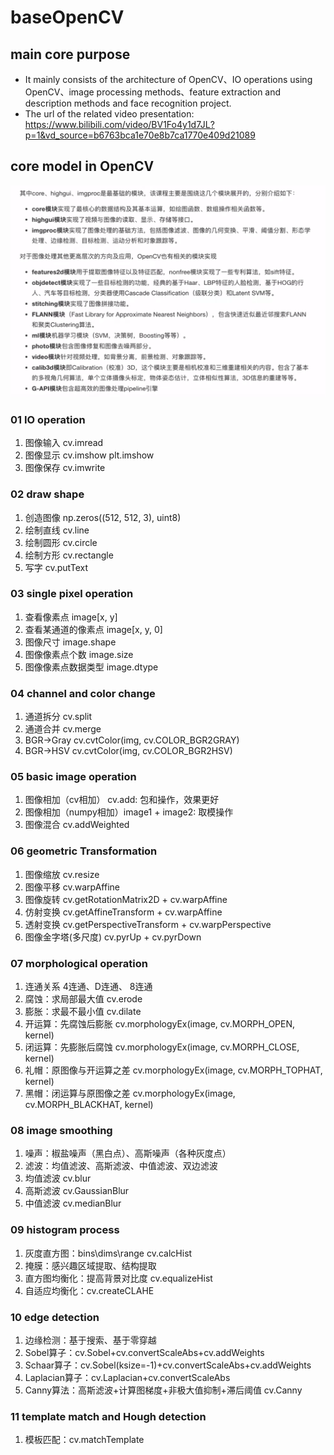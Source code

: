 # baseOpenCV
## main core purpose
- It mainly consists of the architecture of OpenCV、IO operations using OpenCV、image processing methods、feature extraction and description methods and face recognition project.
- The url of the related video presentation: https://www.bilibili.com/video/BV1Fo4y1d7JL?p=1&vd_source=b6763bca1e70e8b7ca1770e409d21089
## core model in OpenCV
![model.png](./pic/model.png)

### 01 IO operation
1. 图像输入 cv.imread
2. 图像显示 cv.imshow plt.imshow
3. 图像保存 cv.imwrite

### 02 draw shape
1. 创造图像 np.zeros((512, 512, 3), uint8)
2. 绘制直线 cv.line
3. 绘制圆形 cv.circle
4. 绘制方形 cv.rectangle
5. 写字 cv.putText

### 03 single pixel operation
1. 查看像素点 image[x, y]
2. 查看某通道的像素点 image[x, y, 0]
3. 图像尺寸 image.shape
4. 图像像素点个数 image.size
5. 图像像素点数据类型 image.dtype

### 04 channel and color change
1. 通道拆分 cv.split
2. 通道合并 cv.merge
3. BGR->Gray cv.cvtColor(img, cv.COLOR_BGR2GRAY) 
4. BGR->HSV cv.cvtColor(img, cv.COLOR_BGR2HSV) 

### 05 basic image operation
1. 图像相加（cv相加） cv.add: 包和操作，效果更好
2. 图像相加（numpy相加）image1 + image2: 取模操作
3. 图像混合 cv.addWeighted

### 06 geometric Transformation
1. 图像缩放 cv.resize
2. 图像平移 cv.warpAffine
3. 图像旋转 cv.getRotationMatrix2D + cv.warpAffine
4. 仿射变换 cv.getAffineTransform + cv.warpAffine
5. 透射变换 cv.getPerspectiveTransform + cv.warpPerspective
6. 图像金字塔(多尺度) cv.pyrUp + cv.pyrDown

### 07 morphological operation
1. 连通关系 4连通、D连通、 8连通
2. 腐蚀：求局部最大值 cv.erode
3. 膨胀：求最不最小值 cv.dilate
4. 开运算：先腐蚀后膨胀 cv.morphologyEx(image, cv.MORPH_OPEN, kernel)
5. 闭运算：先膨胀后腐蚀 cv.morphologyEx(image, cv.MORPH_CLOSE, kernel)
6. 礼帽：原图像与开运算之差 cv.morphologyEx(image, cv.MORPH_TOPHAT, kernel)
7. 黑帽：闭运算与原图像之差 cv.morphologyEx(image, cv.MORPH_BLACKHAT, kernel)

### 08 image smoothing
1. 噪声：椒盐噪声（黑白点）、高斯噪声（各种灰度点）
2. 滤波：均值滤波、高斯滤波、中值滤波、双边滤波
3. 均值滤波 cv.blur
4. 高斯滤波 cv.GaussianBlur
5. 中值滤波 cv.medianBlur

### 09 histogram process
1. 灰度直方图：bins\dims\range cv.calcHist
2. 掩膜：感兴趣区域提取、结构提取
3. 直方图均衡化：提高背景对比度 cv.equalizeHist
4. 自适应均衡化：cv.createCLAHE

### 10 edge detection
1. 边缘检测：基于搜索、基于零穿越
2. Sobel算子：cv.Sobel+cv.convertScaleAbs+cv.addWeights
3. Schaar算子：cv.Sobel(ksize=-1)+cv.convertScaleAbs+cv.addWeights
4. Laplacian算子：cv.Laplacian+cv.convertScaleAbs
5. Canny算法：高斯滤波+计算图梯度+非极大值抑制+滞后阈值 cv.Canny

### 11 template match and Hough detection
1. 模板匹配：cv.matchTemplate